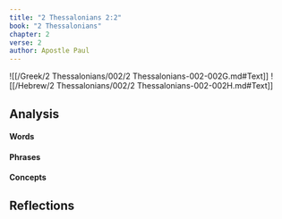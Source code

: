 ```yaml
---
title: "2 Thessalonians 2:2"
book: "2 Thessalonians"
chapter: 2
verse: 2
author: Apostle Paul
---
```

![[/Greek/2 Thessalonians/002/2 Thessalonians-002-002G.md#Text]]
![[/Hebrew/2 Thessalonians/002/2 Thessalonians-002-002H.md#Text]]

## Analysis

#### Words

#### Phrases

#### Concepts

## Reflections
